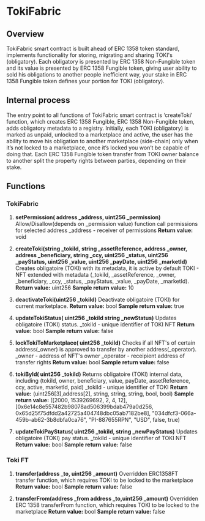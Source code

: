 # TokiFabric
## Overview
TokiFabric smart contract is built ahead of ERC 1358 token standard, implements functionality for storing, migrating and sharing TOKI's (obligatory). Each obligatory is presented by ERC 1358 Non-Fungible token and its value is presented by ERC 1358 Fungible token, giving user ability to sold his obligations to another people inefficient way, your stake in ERC 1358 Fungible token defines your portion for TOKI (obligatory).

## Internal process

The entry point to all functions of  TokiFabric smart contract is ‘createToki’ function, which creates ERC 1358 Fungible, ERC 1358 Non-Fungible token, adds obligatory metadata to a registry. Initially, each TOKI (obligatory) is marked as unpaid, unlocked to a marketplace and active, the user has the ability to move his obligation to another marketplace (side-chain) only when it’s not locked to a marketplace, once it’s locked you won’t be capable of doing that. Each ERC 1358 Fungible token transfer from TOKI owner balance to another split the property rights between parties, depending on their stake.

## Functions

### TokiFabric

1.  **setPermission( address _address, uint256 _permission)**
Allow/Disallow(depends on _permission value) function call permissions for selected address _address - receiver of permissions
**Return value:** void

2. **createToki(string _tokiId, string _assetReference, address _owner, address _beneficiary, string _ccy, uint256 _status, uint256 _payStatus, uint256 _value, uint256 _payDate, uint256 _marketId)**
Creates obligatoire (TOKI) with its metadata, it is active by default TOKI - NFT extended with metadata (_tokiId, _assetReference, _owner, _beneficiary, _ccy, _status, _payStatus, _value, _payDate, _marketId).
**Return value:** uint256
**Sample return value:** 10

3.  **deactivateToki(uint256 _tokiId)**
Deactivate obligatoire (TOKI) for current marketplace.
**Return value:**  bool
**Sample return value:** true

4.  **updateTokiStatus( uint256 _tokiId string _newStatus)**
Updates obligatoire (TOKI) status. 
_tokiId - unique identifier of TOKI NFT
**Return value:** bool
**Sample return value:** false

6.  **lockTokiToMarketplace( uint256 _tokiId)**
Checks if all NFT's of certain address(_owner) is approved to transfer by another address(_operator).
 _owner - address of NFT's owner 
 _operator - receipient address of transfer rights
**Return value:** bool
**Sample return value:** false

7.  **tokiById( uint256 _tokiId)**
Returns obligatoire (TOKI) internal data, including (tokiId, owner, beneficiary, value, payDate, assetReference, ccy, active, marketId, paid) 
_tokiId - unique identifier of TOKI
**Return value:** (uint256[3],address[2], string, string, string, bool, bool)
**Sample return value:** ([2000, 1539269692, 2, 4, 12], [0x6e14c8e557482b98078ad506399bdab479a0d256, 0x65d25f75dfdd2a42725a404748dbc05ab7182be8], "034dfcf3-066a-459b-ab62-3b8dbfa0ca76", "PI-887655RPN", "USD", false, true)

8.  **updateTokiPayStatus( uint256 _tokiId, string _newPayStatus)**
Updates obligatoire (TOKI) pay status. 
_tokiId - unique identifier of TOKI NFT
**Return value:** bool
**Sample return value:** false

### Toki FT

1.  **transfer(address _to, uint256 _amount)**
Overridden ERC1358FT transfer function, which requires TOKI to be locked to the marketplace
**Return value:** bool
**Sample return value:** false

2.  **transferFrom(address _from address _to,uint256 _amount)**
Overridden ERC 1358 transferFrom function, which requires TOKI to be locked to the marketplace
**Return value:** bool
**Sample return value:** false
    
 